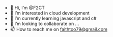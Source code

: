 - 👋 Hi, I’m @F2CT
- 👀 I’m interested in cloud development
- 🌱 I’m currently learning javascript and c#
- 💞️ I’m looking to collaborate on ...
- 📫 How to reach me on faithtoo79@gmail.com

<!---
F2CT/F2CT is a ✨ special ✨ repository because its `README.md` (this file) appears on your GitHub profile.
You can click the Preview link to take a look at your changes.
--->
